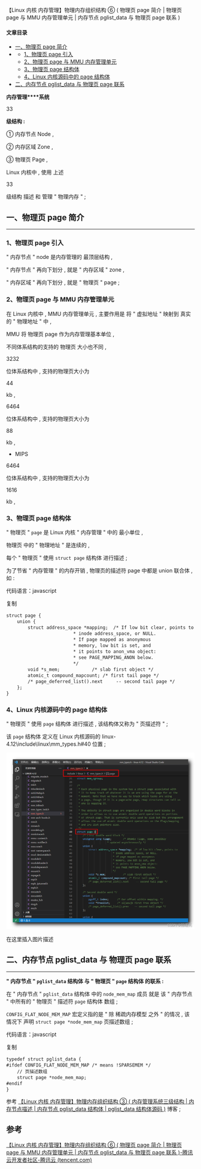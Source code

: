 【Linux 内核 内存管理】物理内存组织结构 ⑥ ( 物理页 page 简介 | 物理页 page 与 MMU 内存管理单元 | 内存节点 pglist_data 与 物理页 page 联系 )

#### 文章目录

-   [一、物理页 page 简介](https://cloud.tencent.com/developer?from_column=20421&from=20421)
-   -   [1、物理页 page 引入](https://cloud.tencent.com/developer?from_column=20421&from=20421)
    -   [2、物理页 page 与 MMU 内存管理单元](https://cloud.tencent.com/developer?from_column=20421&from=20421)
    -   [3、物理页 page 结构体](https://cloud.tencent.com/developer?from_column=20421&from=20421)
    -   [4、Linux 内核源码中的 page 结构体](https://cloud.tencent.com/developer?from_column=20421&from=20421)
-   [二、内存节点 pglist\_data 与 物理页 page 联系](https://cloud.tencent.com/developer?from_column=20421&from=20421)

**内存管理****系统**

33

**级结构 :**

① 内存节点 Node ,

② 内存区域 Zone ,

③ 物理页 Page ,

Linux 内核中 , 使用 上述

33

级结构 描述 和 管理 " 物理内存 " ;

## 一、物理页 page 简介

* * *

### 1、物理页 page 引入

" 内存节点 " node 是内存管理的 最顶层结构 ,

" 内存节点 " 再向下划分 , 就是 " 内存区域 " zone ,

" 内存区域 " 再向下划分 , 就是 " 物理页 " page ;

### 2、物理页 page 与 MMU 内存管理单元

在 Linux 内核中 , MMU 内存管理单元 , 主要作用是 将 " 虚拟地址 " 映射到 真实的 " 物理地址 " 中 ,

MMU 将 物理页 page 作为内存管理基本单位 ,

不同体系结构的支持的 物理页 大小也不同 ,

3232

位体系结构中 , 支持的物理页大小为

44

kb ,

6464

位体系结构中 , 支持的物理页大小为

88

kb ,

-   MIPS

6464

位体系结构中 , 支持的物理页大小为

1616

kb ,

### 3、物理页 page 结构体

" 物理页 " `page` 是 Linux 内核 " 内存管理 " 中的 最小单位 ,

物理页 中的 " 物理地址 " 是连续的 ,

每个 " 物理页 " 使用 `struct page` 结构体 进行描述 ;

为了节省 " 内存管理 " 的内存开销 , 物理页的描述符 page 中都是 union 联合体 , 如 :

代码语言：javascript

复制

    struct page {
    	union {
    		struct address_space *mapping;	/* If low bit clear, points to
    						 * inode address_space, or NULL.
    						 * If page mapped as anonymous
    						 * memory, low bit is set, and
    						 * it points to anon_vma object:
    						 * see PAGE_MAPPING_ANON below.
    						 */
    		void *s_mem;			/* slab first object */
    		atomic_t compound_mapcount;	/* first tail page */
    		/* page_deferred_list().next	 -- second tail page */
    	};
    }

### 4、Linux 内核源码中的 page 结构体

" 物理页 " 使用 `page` 结构体 进行描述 , 该结构体又称为 " 页描述符 " ;

该 `page` 结构体 定义在 Linux 内核源码的 linux-4.12\\include\\linux\\mm\_types.h#40 位置 ;

![在这里插入图片描述](image/d8b18610a24019bf0351568cdbe9363f.png)

在这里插入图片描述

## 二、内存节点 pglist\_data 与 物理页 page 联系

* * *

**" 内存节点 " `pglist_data` 结构体 与 " 物理页 " `page` 结构体 的联系 :**

在 " 内存节点 " `pglist_data` 结构体 中的 `node_mem_map` 成员 就是 该 " 内存节点 " 中所有的 " 物理页 " 描述符 `page` 结构体 数组 ;

`CONFIG_FLAT_NODE_MEM_MAP` 宏定义指的是 " 除 稀疏内存模型 之外 " 的情况 , 该情况下 声明 `struct page *node_mem_map` 页描述数组 ;

代码语言：javascript

复制

    typedef struct pglist_data {
    #ifdef CONFIG_FLAT_NODE_MEM_MAP	/* means !SPARSEMEM */
    	// 页描述数组
    	struct page *node_mem_map;
    #endif
    }

参考 [【Linux 内核 内存管理】物理内存组织结构 ③ ( 内存管理系统三级结构 | 内存节点描述 | 内存节点 pglist\_data 结构体 | pglist\_data 结构体源码 )](https://cloud.tencent.com/developer/tools/blog-entry?target=https%3A%2F%2Fblog.csdn.net%2Fshulianghan%2Farticle%2Fdetails%2F124243959&source=article&objectId=2253504) 博客 ;

## 参考

[【Linux 内核 内存管理】物理内存组织结构 ⑥ ( 物理页 page 简介 | 物理页 page 与 MMU 内存管理单元 | 内存节点 pglist_data 与 物理页 page 联系 )-腾讯云开发者社区-腾讯云 (tencent.com)](https://cloud.tencent.com/developer/article/2253504)